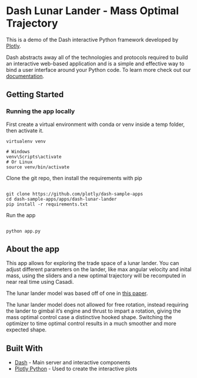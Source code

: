 # Dash Lunar Lander - Mass Optimal Trajectory

This is a demo of the Dash interactive Python framework developed by [Plotly](https://plot.ly/).

Dash abstracts away all of the technologies and protocols required to build an interactive web-based application and is a simple and effective way to bind a user interface around your Python code. To learn more check out our [documentation](https://plot.ly/dash).

## Getting Started

### Running the app locally

First create a virtual environment with conda or venv inside a temp folder, then activate it.

```
virtualenv venv

# Windows
venv\Scripts\activate
# Or Linux
source venv/bin/activate

```

Clone the git repo, then install the requirements with pip

```

git clone https://github.com/plotly/dash-sample-apps
cd dash-sample-apps/apps/dash-lunar-lander
pip install -r requirements.txt

```

Run the app

```

python app.py

```

## About the app

This app allows for exploring the trade space of a lunar lander. You can adjust different parameters on the lander, 
like max angular velocity and inital mass, using the sliders and a new optimal trajectory will be recomputed in near 
real time using Casadi.

The lunar lander model was based off of one in [this paper](https://arxiv.org/pdf/1610.08668.pdf).

The lunar lander model does not allowed for free rotation, instead requiring the lander to gimbal it’s 
engine and thrust to impart a rotation, giving the mass optimal control case a distinctive hooked shape. 
Switching the optimizer to time optimal control results in a much smoother and more expected shape.

## Built With

- [Dash](https://dash.plot.ly/) - Main server and interactive components
- [Plotly Python](https://plot.ly/python/) - Used to create the interactive plots
